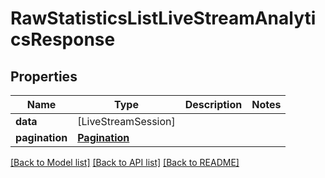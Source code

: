 # RawStatisticsListLiveStreamAnalyticsResponse

## Properties
Name | Type | Description | Notes
------------ | ------------- | ------------- | -------------
**data** | [LiveStreamSession] |  | 
**pagination** | [**Pagination**](Pagination.md) |  | 

[[Back to Model list]](../README.md#documentation-for-models) [[Back to API list]](../README.md#documentation-for-api-endpoints) [[Back to README]](../README.md)


